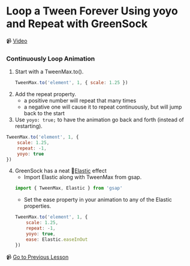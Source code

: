 # Loop a Tween Forever Using yoyo and Repeat with GreenSock

📹 [Video](https://egghead.io/lessons/greensock-loop-a-tween-forever-using-yoyo-and-repeat-with-greensock)

### Continuously Loop Animation
1. Start with a TweenMax.to().
    ```js
    TweenMax.to('element', 1, { scale: 1.25 })
    ```
2. Add the repeat property.
    - a positive number will repeat that many times
    - a negative one will cause it to repeat continuously, but will jump back to the start
3. Use `yoyo: true;` to have the animation go back and forth (instead of restarting).
```js
TweenMax.to('element', 1, {
    scale: 1.25,
    repeat: -1,
    yoyo: true
})
```
4. GreenSock has a neat 🤔[Elastic](https://greensock.com/docs/v2/Easing/Elastic) effect
    - Import Elastic along with TweenMax from gsap.
    ```js
    import { TweenMax, Elastic } from 'gsap'
    ```
    - Set the ease property in your animation to any of the Elastic properties.
    ```js
    TweenMax.to('element', 1, {
        scale: 1.25,
        repeat: -1,
        yoyo: true,
        ease: Elastic.easeInOut
    })
    ```

📹 [Go to Previous Lesson](https://egghead.io/lessons/greensock-control-the-shared-3d-perspective-of-multiple-elements-with-greensock)
